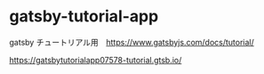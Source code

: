 # gatsby-tutorial-app
gatsby チュートリアル用　https://www.gatsbyjs.com/docs/tutorial/

https://gatsbytutorialapp07578-tutorial.gtsb.io/
